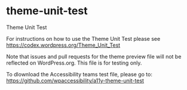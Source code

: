 # theme-unit-test
Theme Unit Test

For instructions on how to use the Theme Unit Test please see
https://codex.wordpress.org/Theme_Unit_Test

Note that issues and pull requests for the theme preview file will not be reflected on WordPress.org.
This file is for testing only.

To dlownload the Accessibility teams test file, please go to: 
https://github.com/wpaccessibility/a11y-theme-unit-test
